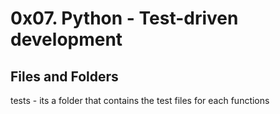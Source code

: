 # 0x07. Python - Test-driven development

## Files and Folders
tests - its a folder that contains the test files for each functions

